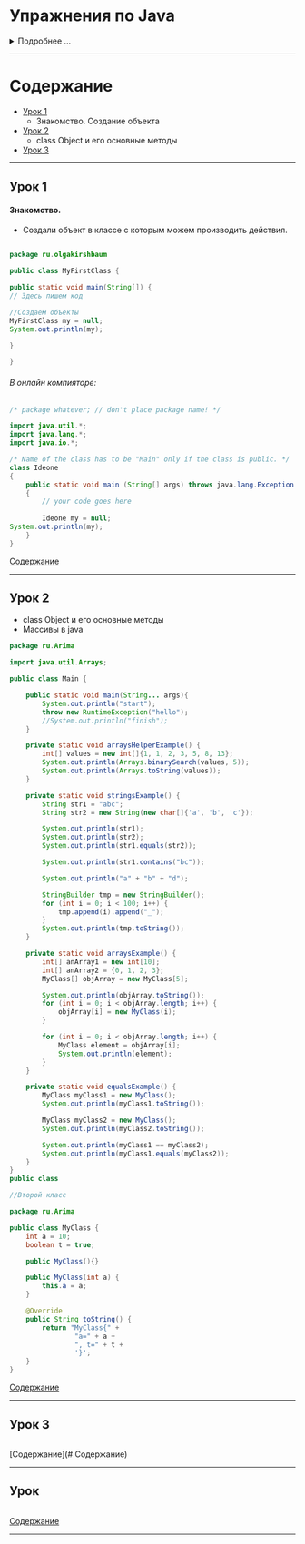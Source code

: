 # Упражнения по Java

<details>
<summary>Подробнее ...</summary>
Здесь собраны мои простые учебные коды по Java
//Можно использовать для тренировки: https://ideone.com/
</details>

----------------------------------------------------------------------------

# Содержание

- [Урок 1](#Урок-1)
    - Знакомство. Создание объекта
- [Урок 2](#Урок-2)
    - class Object и его основные методы
- [Урок 3](#Урок-3)

----------------------------------------------------------------------------

## Урок 1 

#### Знакомство.

- Создали объект в классе с которым можем производить действия.

```java

package ru.olgakirshbaum

public class MyFirstClass {

public static void main(String[]) {
// Здесь пишем код

//Создаем объекты
MyFirstClass my = null;
System.out.println(my);

}

}
```
###### В онлайн компияторе: 
```java
/* package whatever; // don't place package name! */

import java.util.*;
import java.lang.*;
import java.io.*;

/* Name of the class has to be "Main" only if the class is public. */
class Ideone
{
	public static void main (String[] args) throws java.lang.Exception
	{
		// your code goes here
		
		Ideone my = null;
System.out.println(my);
	}
}
```

[Содержание](#Содержание)

----------------------------------------------------------------------------

## Урок 2

- class Object и его основные методы
- Массивы в java

```java
package ru.Arima

import java.util.Arrays;

public class Main {

    public static void main(String... args){
        System.out.println("start");
        throw new RuntimeException("hello");
        //System.out.println("finish");
    }

    private static void arraysHelperExample() {
        int[] values = new int[]{1, 1, 2, 3, 5, 8, 13};
        System.out.println(Arrays.binarySearch(values, 5));
        System.out.println(Arrays.toString(values));
    }

    private static void stringsExample() {
        String str1 = "abc";
        String str2 = new String(new char[]{'a', 'b', 'c'});

        System.out.println(str1);
        System.out.println(str2);
        System.out.println(str1.equals(str2));

        System.out.println(str1.contains("bc"));

        System.out.println("a" + "b" + "d");

        StringBuilder tmp = new StringBuilder();
        for (int i = 0; i < 100; i++) {
            tmp.append(i).append("_");
        }
        System.out.println(tmp.toString());
    }

    private static void arraysExample() {
        int[] anArray1 = new int[10];
        int[] anArray2 = {0, 1, 2, 3};
        MyClass[] objArray = new MyClass[5];

        System.out.println(objArray.toString());
        for (int i = 0; i < objArray.length; i++) {
            objArray[i] = new MyClass(i);
        }

        for (int i = 0; i < objArray.length; i++) {
            MyClass element = objArray[i];
            System.out.println(element);
        }
    }

    private static void equalsExample() {
        MyClass myClass1 = new MyClass();
        System.out.println(myClass1.toString());

        MyClass myClass2 = new MyClass();
        System.out.println(myClass2.toString());

        System.out.println(myClass1 == myClass2);
        System.out.println(myClass1.equals(myClass2));
    }
}
public class 

//Второй класс

package ru.Arima

public class MyClass {
    int a = 10;
    boolean t = true;

    public MyClass(){}

    public MyClass(int a) {
        this.a = a;
    }

    @Override
    public String toString() {
        return "MyClass{" +
                "a=" + a +
                ", t=" + t +
                '}';
    }
}

```

[Содержание](#Содержание)

----------------------------------------------------------------------------

## Урок 3

```java

```

[Содержание](# Содержание)

----------------------------------------------------------------------------

## Урок 

```java

```

[Содержание](#Содержание)

----------------------------------------------------------------------------






















